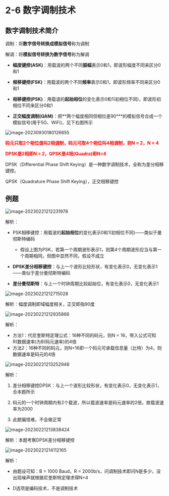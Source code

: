 # 2-6 数字调制技术

## 数字调制技术简介

调制：将**数字信号转换成模拟信号**称为调制

解调：将**模拟信号转换为数字信号**称为解调

- **幅度键控(ASK)**：用载波的两个不同**振幅**表示0和1，即波形幅度不同来区分0和1

- **频移键控(FSK)**：用载波的两个不同**频率**表示0和1，即波形频率不同来区分0和1

- **相移键控(PSK)**︰用载波的**起始相位**的变化表示0和1(初相位不同)，即波形初相位不同来区分0和1

- **正交幅度调制(QAM)**：把**两个幅度相同但相位差90°**的模拟信号合成一个模拟信号(用于5G、WiFi)，见下右图所示

![image-20230930180126655](https://img.yatjay.top/md/image-20230930180126655.png)

**<font color=red>码元只取2个相位值叫2相调制，码元可取4个相位叫4相调制，则N = 2，N = 4</font>**

**<font color=red>DPSK是2相即N = 2，QPSK是4相(Quadra)即N=4</font>**

DPSK（Differential Phase Shift Keying）是一种数字调制技术，全称为差分相移键控。

QPSK（Quadrature Phase Shift Keying），正交相移键控

## 例题

![image-20230221212231978](https://img.yatjay.top/md/image-20230221212231978.png)

解析：

- PSK相移键控：用载波的**起始相位**的变化表示0和1(初相位不同)——类似于曼彻斯特编码
  - 假设上图为PSK，若第一个周期波形表示1，则第4个周期波形应当与第一个周期相同，但图中显然不同，假设不成立

- **DPSK差分相移键控**：与上一个波形比较形状，有变化表示0，无变化表示1——类似于差分曼彻斯特编码
- **差分曼彻斯特**：与上一个时钟周期比较起始位，有变化表示0，无变化表示1

![image-20230221212715028](https://img.yatjay.top/md/image-20230221212715028.png)

解析：幅度调制即域幅度相关，正交即指90度

![image-20230221212935866](https://img.yatjay.top/md/image-20230221212935866.png)

解析：

- 方法1：代尼奎斯特定理公式：16种不同的码元，则N = 16，带入公式可知R(数据速率)为B(码元速率)的4倍
- 方法2：16种不同的码元，则N=16即一个码元可承载信息量（比特）为4，则数据速率是码元的4倍

![image-20230221213252948](https://img.yatjay.top/md/image-20230221213252948.png)

解析：

1. 差分相移键控DPSK：与上一个波形比较形状，有变化表示0，无变化表示1，合本题所示

2. 码元的一个时钟周期内有2个载波，所以载波速率是码元速率的2倍，故载波速率为2000
2. 此题偏怪难，不会做正常

![image-20230221213838424](https://img.yatjay.top/md/image-20230221213838424.png)

解析：本题考察DPSK差分相移键控

![image-20230221214112165](https://img.yatjay.top/md/image-20230221214112165.png)

解析：

- 由题设可知：B = 1000 Baud，R = 2000b/s，问调制技术即问N是多少，没出现噪声就根据尼奎斯特定理求得N=4

- D选项是编码技术，不是调制技术